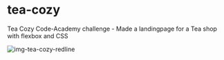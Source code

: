 # tea-cozy
Tea Cozy Code-Academy challenge - Made a landingpage for a Tea shop with flexbox and CSS


![img-tea-cozy-redline](https://user-images.githubusercontent.com/10044263/138869816-b191d321-8fed-4ea7-ae6c-c7b7c61bdd58.jpg)
